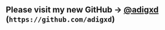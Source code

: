 ## Please visit my new GitHub -> [@adigxd](https://github.com/adigxd) (`https://github.com/adigxd`)
